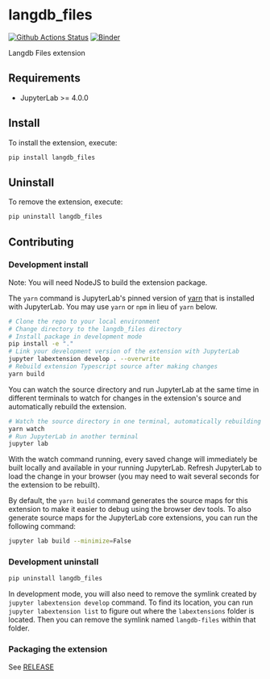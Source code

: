 # langdb_files

[![Github Actions Status](https://github.com/langdb/langdb-files/workflows/Build/badge.svg)](https://github.com/langdb/langdb-files/actions/workflows/build.yml)
[![Binder](https://mybinder.org/badge_logo.svg)](https://mybinder.org/v2/gh/langdb/langdb-files/main?urlpath=lab)


Langdb Files extension

## Requirements

- JupyterLab >= 4.0.0

## Install

To install the extension, execute:

```bash
pip install langdb_files
```

## Uninstall

To remove the extension, execute:

```bash
pip uninstall langdb_files
```

## Contributing

### Development install

Note: You will need NodeJS to build the extension package.

The `yarn` command is JupyterLab's pinned version of
[yarn](https://yarnpkg.com/) that is installed with JupyterLab. You may use
`yarn` or `npm` in lieu of `yarn` below.

```bash
# Clone the repo to your local environment
# Change directory to the langdb_files directory
# Install package in development mode
pip install -e "."
# Link your development version of the extension with JupyterLab
jupyter labextension develop . --overwrite
# Rebuild extension Typescript source after making changes
yarn build
```

You can watch the source directory and run JupyterLab at the same time in different terminals to watch for changes in the extension's source and automatically rebuild the extension.

```bash
# Watch the source directory in one terminal, automatically rebuilding when needed
yarn watch
# Run JupyterLab in another terminal
jupyter lab
```

With the watch command running, every saved change will immediately be built locally and available in your running JupyterLab. Refresh JupyterLab to load the change in your browser (you may need to wait several seconds for the extension to be rebuilt).

By default, the `yarn build` command generates the source maps for this extension to make it easier to debug using the browser dev tools. To also generate source maps for the JupyterLab core extensions, you can run the following command:

```bash
jupyter lab build --minimize=False
```

### Development uninstall

```bash
pip uninstall langdb_files
```

In development mode, you will also need to remove the symlink created by `jupyter labextension develop`
command. To find its location, you can run `jupyter labextension list` to figure out where the `labextensions`
folder is located. Then you can remove the symlink named `langdb-files` within that folder.

### Packaging the extension

See [RELEASE](RELEASE.md)
